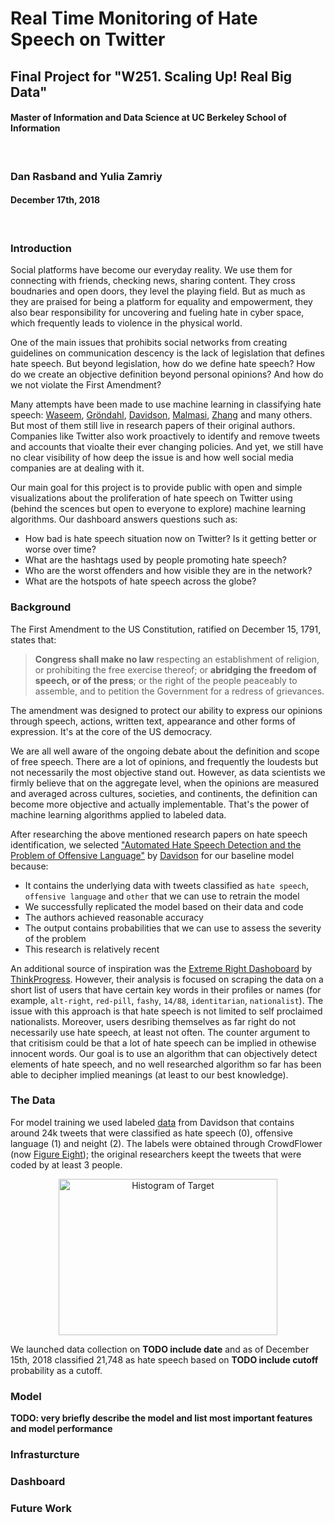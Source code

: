 # Real Time Monitoring of Hate Speech on Twitter

## Final Project for "W251. Scaling Up! Real Big Data" 
#### Master of Information and Data Science at UC Berkeley School of Information

&nbsp;

### Dan Rasband and Yulia Zamriy 
#### December 17th, 2018

&nbsp;

### Introduction

Social platforms have become our everyday reality. We use them for connecting with friends, checking news, sharing content. They cross boudnaries and open doors, they level the playing field. But as much as they are praised for being a platform for equality and empowerment, they also bear responsibility for uncovering and fueling hate in cyber space, which frequently leads to violence in the physical world. 

One of the main issues that prohibits social networks from creating guidelines on communication descency is the lack of legislation that defines hate speech. But beyond legislation, how do we define hate speech? How do we create an objective definition beyond personal opinions? And how do we not violate the First Amendment? 

Many attempts have been made to use machine learning in classifying hate speech: [Waseem](http://aclweb.org/anthology/N16-2013), [Gröndahl](https://arxiv.org/abs/1808.09115), [Davidson](https://arxiv.org/abs/1703.04009), [Malmasi](https://arxiv.org/abs/1712.06427), [Zhang](https://arxiv.org/abs/1803.03662) and many others. But most of them still live in research papers of their original authors. Companies like Twitter also work proactively to identify and remove tweets and accounts that vioalte their ever changing policies. And yet, we still have no clear visibility of how deep the issue is and how well social media companies are at dealing with it. 

Our main goal for this project is to provide public with open and simple visualizations about the proliferation of hate speech on Twitter using (behind the scences but open to everyone to explore) machine learning algorithms. Our dashboard answers questions such as:

- How bad is hate speech situation now on Twitter? Is it getting better or worse over time?
- What are the hashtags used by people promoting hate speech?
- Who are the worst offenders and how visible they are in the network?
- What are the hotspots of hate speech across the globe?


### Background

The First Amendment to the US Constitution, ratified on December 15, 1791, states that:
> **Congress shall make no law** respecting an establishment of religion, or prohibiting the free exercise thereof; or **abridging the freedom of speech, or of the press**; or the right of the people peaceably to assemble, and to petition the Government for a redress of grievances.

The amendment was designed to protect our ability to express our opinions through speech, actions, written text, appearance and other forms of expression. It's at the core of the US democracy.

We are all well aware of the ongoing debate about the definition and scope of free speech. There are a lot of opinions, and frequently the loudests but not necessarily the most objective stand out. However, as data scientists we firmly believe that on the aggregate level, when the opinions are measured and averaged across cultures, societies, and continents, the definition can become more objective and actually implementable. That's the power of machine learning algorithms applied to labeled data. 

After researching the above mentioned research papers on hate speech identification, we selected ["Automated Hate Speech Detection and the Problem of Offensive Language"](https://github.com/t-davidson/hate-speech-and-offensive-language) by [Davidson](https://arxiv.org/abs/1703.04009) for our baseline model because:

- It contains the underlying data with tweets classified as `hate speech`, `offensive language` and `other` that we can use to retrain the model
- We successfully replicated the model based on their data and code
- The authors achieved reasonable accuracy
- The output contains probabilities that we can use to assess the severity of the problem
- This research is relatively recent

An additional source of inspiration was the [Extreme Right Dashoboard](https://extremeright.thinkprogress.org/) by [ThinkProgress](https://thinkprogress.org/). However, their analysis is focused on scraping the data on a short list of users that have certain key words in their profiles or names (for example, `alt-right`, `red-pill`, `fashy`, `14/88`, `identitarian`, `nationalist`). The issue with this approach is that hate speech is not limited to self proclaimed nationalists. Moreover, users desribing themselves as far right do not necessarily use hate speech, at least not often. The counter argument to that critisism could be that a lot of hate speech can be implied in othewise innocent words. Our goal is to use an algorithm that can objectively detect elements of hate speech, and no well researched algorithm so far has been able to decipher implied meanings (at least to our best knowledge). 

### The Data

For model training we used labeled [data](https://github.com/t-davidson/hate-speech-and-offensive-language/tree/master/data) from Davidson that contains around 24k tweets that were classified as hate speech (0), offensive language (1) and neight (2). The labels were obtained through CrowdFlower (now [Figure Eight](https://www.figure-eight.com/)); the original researchers keept the tweets that were coded by at least 3 people.

<p align="center">
  <img src="https://github.com/YuliaZamriy/W251-final-project/blob/master/images/hist_012.png?raw=true" width="350" height="250" title="Histogram of Target">
</p>

We launched data collection on **TODO include date** and as of December 15th, 2018 classified 21,748 as hate speech based on **TODO include cutoff** probability as a cutoff.

### Model

**TODO: very briefly describe the model and list most important features and model performance**


### Infrasturcture

### Dashboard

### Future Work
